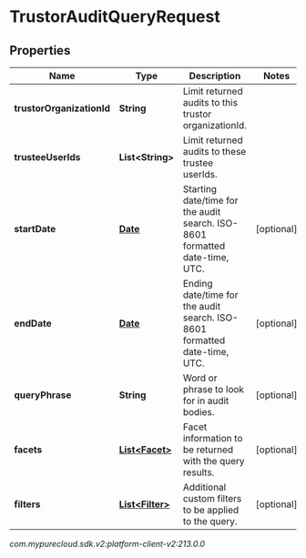 # TrustorAuditQueryRequest


## Properties

| Name | Type | Description | Notes |
| ------------ | ------------- | ------------- | ------------- |
| **trustorOrganizationId** | **String** | Limit returned audits to this trustor organizationId. |  |
| **trusteeUserIds** | **List&lt;String&gt;** | Limit returned audits to these trustee userIds. |  |
| **startDate** | [**Date**](Date) | Starting date/time for the audit search. ISO-8601 formatted date-time, UTC. |  [optional] |
| **endDate** | [**Date**](Date) | Ending date/time for the audit search. ISO-8601 formatted date-time, UTC. |  [optional] |
| **queryPhrase** | **String** | Word or phrase to look for in audit bodies. |  [optional] |
| **facets** | [**List&lt;Facet&gt;**](Facet) | Facet information to be returned with the query results. |  [optional] |
| **filters** | [**List&lt;Filter&gt;**](Filter) | Additional custom filters to be applied to the query. |  [optional] |




_com.mypurecloud.sdk.v2:platform-client-v2:213.0.0_
